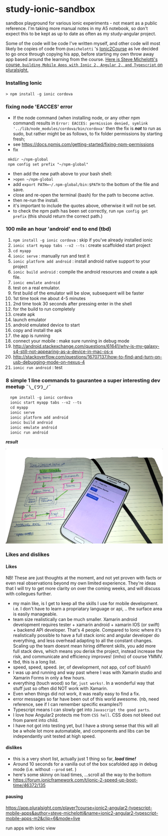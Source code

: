 # study-ionic-sandbox

sandbox playground for various ionic experiments - not meant as a public reference. I'm taking more manual notes in my A5 notebook, so don't expect this to be kept as up to date as often as my study-angular project.

Some of the code will be code I've written myself, and other code will most likely be copies of code from `@smichelotti` 's [Ionic2Course](https://github.com/smichelotti/Ionic2Course) as Ive decided to go once through copying his app, before starting my own throw away app based around the learning from the course. [Here is Steve Michelotti's course, `building Mobile Apps with Ionic 2, Angular 2, and Typescript` on pluralsight.](https://github.com/smichelotti/Ionic2Course)

### Installing Ionic

`> npm install -g ionic cordova` 

### fixing node 'EACCES' error

- If the node command (when installing node, or any other npm command) results in `Error: EACCES: permission denied, symlink '../lib/node_modules/cordova/bin/cordova'` then the fix is ***not*** to run as sudo, but rather might be as follows, to fix folder permissions by starting fresh; 
- see https://docs.npmjs.com/getting-started/fixing-npm-permissions
- fix

```
 mkdir ~/npm-global
 npm config set prefix "~/npm-global"
```

  - then add the new path above to your bash shell:
   - `>open ~/npm-global`
   - add `export PATH=~/.npm-global/bin:$PATH` to the bottom of the file and save.
   - close and re-open the terminal (bash) for the path to become active.
  - then re-run the install.
  - it's important to include the quotes above, otherwise it will not be set.
  - to check the npm path has been set correctly, run `npm config get prefix` (this should return the correct path.)

### 100 mile an hour 'android' end to end (tbd)

1. `npm install -g ionic cordova` : skip if you've already installed ionic
1. `ionic start myapp tabs --v2 --ts` : create scaffolded start project
1. `cd myapp`
1. `ionic serve` : manually run and test it
1. `ionic platform add android` : install android native support to your project
1. `ionic build android` : compile the android resources and create a apk file.
1. `ionic emulate android` 
 1. test on a real emulator. 
 1. first build of the emulator will be slow, subsequent will be faster
  1. 1st time took me about 4-5 minutes
  1. 2nd time took 30 seconds after pressing enter in the shell
   1. for the build to run completely
   1. create apk
   1. launch emulator
   1. android emulated device to start
   1. copy and install the apk
   1. the app is running
1. connect your mobile : make sure running in debug mode 
 1. http://android.stackexchange.com/questions/61641/why-is-my-galaxy-s4-still-not-appearing-as-a-device-in-mac-os-x
 1. http://stackoverflow.com/questions/16707137/how-to-find-and-turn-on-usb-debugging-mode-on-nexus-4
1. `ionic run android` : test 

### 8 simple 1 line commands to gaurantee a super interesting dev meetup ` ¯\_(ツ)_/¯ `

```
  npm install -g ionic cordova 
  ionic start myapp tabs --v2 --ts
  cd myapp
  ionic serve
  ionic platform add android
  ionic build android
  ionic emulate android
  ionic run android
```
***result***

![very impressed with the quickstsart, genuinely get up and running](docs/2017-01-ionic-quickstart.png)

### Likes and dislikes

#### Likes

NB! These are just thoughts at the moment, and not yet proven with facts or even real observations beyond my own limited experience. They're ideas that I will try to get more clarity on over the coming weeks, and will discuss with collegues further.

- my main like, is I get to keep all the skills I use for mobile development. i.e. I don't have to learn a propriatary language or api, .. the surface area is easily manageable.
- team size realistically can be much smaller. Xamarin android development requires tester + xamarin android + xamarin IOS (or swift) + backend API developer. That's 4 people. Compared to Ionic where it's realistically possible to have a full stack ionic and angular developer do everything, and less overhead adapting to all the constant changes. Scaling up the team doesnt mean hiring different skills, you add more full stack devs, which means you derisk the project, instead increase the risk, and communicate and efficiency improves! (imho) of course YMMV. 
- tbd, this is a long list.
- speed, speed, speed. (er, of development, not app, cof cof! blush!)
- I was up and running and way past where I was with Xamarin studio and Xamarin Forms in only a few hours.
- everything (touch wood) so far, `just works!`. In a wonderful way that stuff just so often did NOT work with Xamarin.
- Even when things did not work, it was really easy to find a fix.
- error messages so far have been out of this world awesome. (nb, need reference, see if I can remember specific examples?)
- Typescript means I can slowly get into `Javascript the good parts`.
- I love how Angular2 protects me from `CSS hell`. CSS does not bleed out from parent into child.
- I have not got into testing yet, but I have a strong sense that this will all be a whole lot more automatable, and components and libs can be independantly unit tested at high speed.


#### dislikes

- this is a very short list, actually just 1 thing so far, ***load time!*** 
 - Around 10 seconds for a vanilla out of the box scafolded app in debug mode (i.e. without `--prod` set. )
 - here's some skinny on load times, ...scroll all the way to the bottom 
 - https://forum.ionicframework.com/t/ionic-2-speed-up-boot-time/46372/135

#### pausing

https://app.pluralsight.com/player?course=ionic2-angular2-typescript-mobile-apps&author=steve-michelotti&name=ionic2-angular2-typescript-mobile-apps-m2&clip=6&mode=live
 
 run apps with ionic view
 